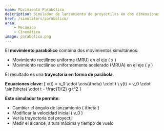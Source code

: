 ```yaml
---
name: Movimiento Parabólico
description: Simulador de lanzamiento de proyectiles en dos dimensiones
href: /simulators/parabolico/
area: 
    - Mecánica
    - Cinemática
image: parabolico.png
---
```

El **movimiento parabólico** combina dos movimientos simultáneos:
- Movimiento rectilíneo uniforme (MRU) en el eje \( x \)
- Movimiento rectilíneo uniformemente acelerado (MRUA) en el eje \( y \)

El resultado es una **trayectoria en forma de parábola**.

**Ecuaciones clave:**
\[
x(t) = v_0 \cdot \cos(\theta) \cdot t \\
y(t) = v_0 \cdot \sin(\theta) \cdot t - \frac{1}{2} g t^2
\]

**Este simulador te permite:**
- Cambiar el ángulo de lanzamiento \( \theta \)
- Modificar la velocidad inicial \( v_0 \)
- Ver la trayectoria del proyectil
- Medir el alcance, altura máxima y tiempo de vuelo
